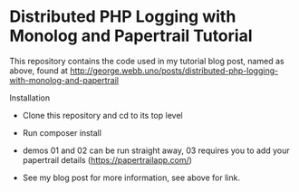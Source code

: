 Distributed PHP Logging with Monolog and Papertrail Tutorial
============================================================

This repository contains the code used in my tutorial blog post, named as above, found at http://george.webb.uno/posts/distributed-php-logging-with-monolog-and-papertrail

Installation

* Clone this repository and cd to its top level

* Run composer install

* demos 01 and 02 can be run straight away, 03 requires you to add your papertrail details (https://papertrailapp.com/)

* See my blog post for more information, see above for link.